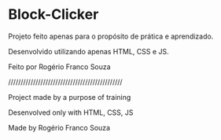 # Block-Clicker

Projeto feito apenas para o propósito de prática e aprendizado.

Desenvolvido utilizando apenas HTML, CSS e JS.

Feito por Rogério Franco Souza

//////////////////////////////////////////////

Project made by a purpose of training

Desenvolved only with HTML, CSS, JS

Made by Rogério Franco Souza
